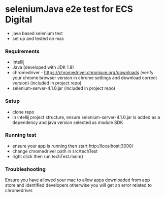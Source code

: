 # seleniumJava e2e test for ECS Digital

- java based selenium test
- set up and tested on mac

### Requirements

- Intellij
- Java (developed with JDK 1.8)
- chromedriver - https://chromedriver.chromium.org/downloads (verify your chrome browser version in chrome settings and download correct version) (included in project repo)
- selenium-server-4.1.0.jar (included in project repo)

### Setup

- clone repo
- in intellij project structure, ensure selenium-server-4.1.0.jar is added as a dependency and java version selected as module SDK

### Running test

- ensure your app is running then start http://localhost:3000/
- change chromedriver path in src/techTest
- right click then run techTest.main()

### Troubleshooting

Ensure you have allowed your mac to allow apps downloaded from app store and identified developers otherwise you will get an error related to chromedriver.
